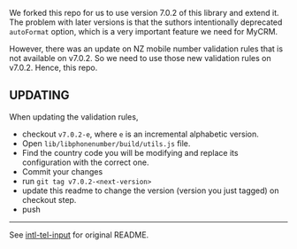 
We forked this repo for us to use version 7.0.2 of this library and extend it. The problem with later versions is that the suthors intentionally deprecated `autoFormat` option, which is a very important feature we need for MyCRM.

However, there was an update on NZ mobile number validation rules that is not available on v7.0.2. So we need to use those new validation rules on v7.0.2. Hence, this repo.

## UPDATING

When updating the validation rules, 

* checkout `v7.0.2-e`, where `e` is an incremental alphabetic version. 
* Open `lib/libphonenumber/build/utils.js` file.
* Find the country code you will be modifying and replace its configuration with the correct one.
* Commit your changes
* run `git tag v7.0.2-<next-version>`
* update this readme to change the version (version you just tagged) on checkout step.
* push


***

See [intl-tel-input](https://github.com/jackocnr/intl-tel-input) for original README.

